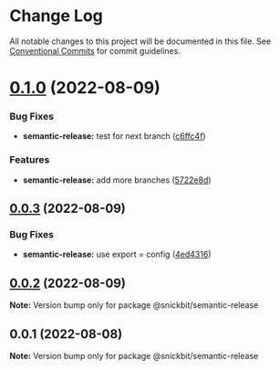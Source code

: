 # Change Log

All notable changes to this project will be documented in this file.
See [Conventional Commits](https://conventionalcommits.org) for commit guidelines.

# [0.1.0](https://github.com/snickbit/configs/compare/@snickbit/semantic-release@0.0.3...@snickbit/semantic-release@0.1.0) (2022-08-09)

### Bug Fixes

* **semantic-release:** test for next branch ([c6ffc4f](https://github.com/snickbit/configs/commit/c6ffc4f577598d373fc1c697446d3301f418f014))

### Features

* **semantic-release:** add more branches ([5722e8d](https://github.com/snickbit/configs/commit/5722e8dd1065ef1819e0106fcbe703d90044f51a))

## [0.0.3](https://github.com/snickbit/configs/compare/@snickbit/semantic-release@0.0.2...@snickbit/semantic-release@0.0.3) (2022-08-09)

### Bug Fixes

* **semantic-release:** use export = config ([4ed4316](https://github.com/snickbit/configs/commit/4ed4316f55ff494bc8170ee260caee9f42c581cd))

## [0.0.2](https://github.com/snickbit/configs/compare/@snickbit/semantic-release@0.0.1...@snickbit/semantic-release@0.0.2) (2022-08-09)

**Note:** Version bump only for package @snickbit/semantic-release

## 0.0.1 (2022-08-08)

**Note:** Version bump only for package @snickbit/semantic-release

